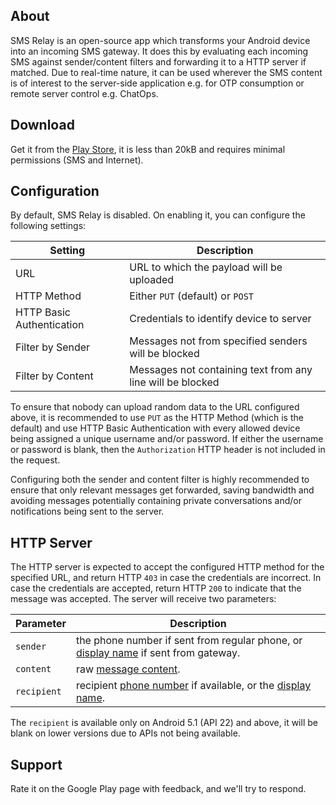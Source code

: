 ## About

SMS Relay is an open-source app which transforms your Android device into
an incoming SMS gateway. It does this by evaluating each incoming SMS against
sender/content filters and forwarding it to a HTTP server if matched. Due to
real-time nature, it can be used wherever the SMS content is of interest to
the server-side application e.g. for OTP consumption or remote server control
e.g. ChatOps.

## Download

Get it from the [Play Store](https://play.google.com/store/apps/details?id=com.advarisk.smsrelay),
it is less than 20kB and requires minimal permissions (SMS and Internet).

## Configuration

By default, SMS Relay is disabled. On enabling it, you can configure the
following settings:

| Setting                   | Description
| ------------------------- | ----------------------------------------------------------
| URL                       | URL to which the payload will be uploaded
| HTTP Method               | Either `PUT` (default) or `POST`
| HTTP Basic Authentication | Credentials to identify device to server
| Filter by Sender          | Messages not from specified senders will be blocked
| Filter by Content         | Messages not containing text from any line will be blocked

To ensure that nobody can upload random data to the URL configured above, it
is recommended to use `PUT` as the HTTP Method (which is the default) and use
HTTP Basic Authentication with every allowed device being assigned a unique
username and/or password. If either the username or password is blank, then
the `Authorization` HTTP header is not included in the request.

Configuring both the sender and content filter is highly recommended to
ensure that only relevant messages get forwarded, saving bandwidth and
avoiding messages potentially containing private conversations and/or
notifications being sent to the server.

## HTTP Server

The HTTP server is expected to accept the configured HTTP method for the
specified URL, and return HTTP `403` in case the credentials are incorrect.
In case the credentials are accepted, return HTTP `200` to indicate that
the message was accepted. The server will receive two parameters:

| Parameter   | Description
| ---------   | -----------
| `sender`    | the phone number if sent from regular phone, or [display name](https://developer.android.com/reference/android/telephony/SmsMessage.html#getDisplayOriginatingAddress()) if sent from gateway.
| `content`   | raw [message content](https://developer.android.com/reference/android/telephony/SmsMessage.html#getDisplayMessageBody()).
| `recipient` | recipient [phone number](https://developer.android.com/reference/android/telephony/SubscriptionInfo.html#getNumber()) if available, or the [display name](https://developer.android.com/reference/android/telephony/SubscriptionInfo.html#getDisplayName()).

The `recipient` is available only on Android 5.1 (API 22) and above, it
will be blank on lower versions due to APIs not being available.

## Support

Rate it on the Google Play page with feedback, and we'll try to respond.
